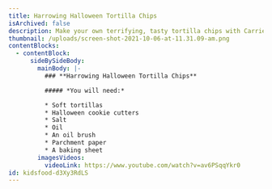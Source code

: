 ```yaml
---
title: Harrowing Halloween Tortilla Chips
isArchived: false
description: Make your own terrifying, tasty tortilla chips with Carrie-Anne!
thumbnail: /uploads/screen-shot-2021-10-06-at-11.31.09-am.png
contentBlocks:
  - contentBlock:
      sideBySideBody:
        mainBody: |-
          ### **Harrowing Halloween Tortilla Chips**

          ##### *You will need:* 

          * Soft tortillas
          * Halloween cookie cutters
          * Salt
          * Oil
          * An oil brush
          * Parchment paper
          * A baking sheet
        imagesVideos:
          videoLink: https://www.youtube.com/watch?v=av6PSqqYkr0
id: kidsfood-d3Xy3RdLS
---
```

